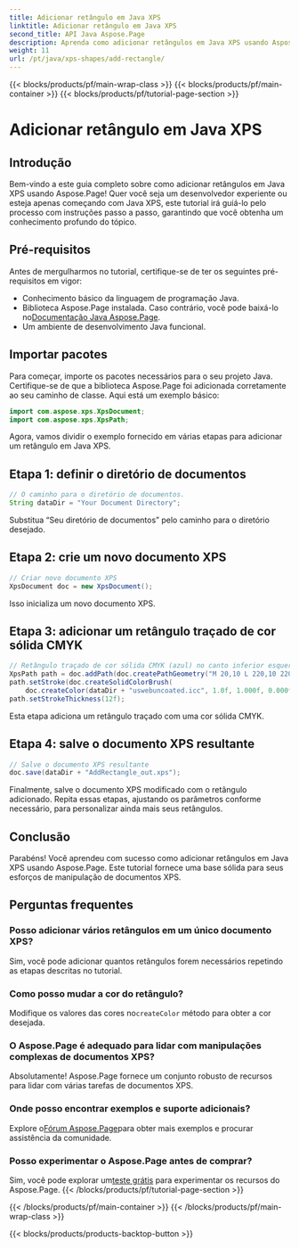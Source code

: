 ```yaml
---
title: Adicionar retângulo em Java XPS
linktitle: Adicionar retângulo em Java XPS
second_title: API Java Aspose.Page
description: Aprenda como adicionar retângulos em Java XPS usando Aspose.Page. Siga nosso guia passo a passo para uma manipulação perfeita de documentos. #JavaXPS #AsposePage
weight: 11
url: /pt/java/xps-shapes/add-rectangle/
---
```


{{< blocks/products/pf/main-wrap-class >}}
{{< blocks/products/pf/main-container >}}
{{< blocks/products/pf/tutorial-page-section >}}

# Adicionar retângulo em Java XPS

## Introdução
Bem-vindo a este guia completo sobre como adicionar retângulos em Java XPS usando Aspose.Page! Quer você seja um desenvolvedor experiente ou esteja apenas começando com Java XPS, este tutorial irá guiá-lo pelo processo com instruções passo a passo, garantindo que você obtenha um conhecimento profundo do tópico.
## Pré-requisitos
Antes de mergulharmos no tutorial, certifique-se de ter os seguintes pré-requisitos em vigor:
- Conhecimento básico da linguagem de programação Java.
-  Biblioteca Aspose.Page instalada. Caso contrário, você pode baixá-lo no[Documentação Java Aspose.Page](https://reference.aspose.com/page/java/).
- Um ambiente de desenvolvimento Java funcional.
## Importar pacotes
Para começar, importe os pacotes necessários para o seu projeto Java. Certifique-se de que a biblioteca Aspose.Page foi adicionada corretamente ao seu caminho de classe. Aqui está um exemplo básico:
```java
import com.aspose.xps.XpsDocument;
import com.aspose.xps.XpsPath;
```
Agora, vamos dividir o exemplo fornecido em várias etapas para adicionar um retângulo em Java XPS.
## Etapa 1: definir o diretório de documentos
```java
// O caminho para o diretório de documentos.
String dataDir = "Your Document Directory";
```
Substitua “Seu diretório de documentos” pelo caminho para o diretório desejado.
## Etapa 2: crie um novo documento XPS
```java
// Criar novo documento XPS
XpsDocument doc = new XpsDocument();
```
Isso inicializa um novo documento XPS.
## Etapa 3: adicionar um retângulo traçado de cor sólida CMYK
```java
// Retângulo traçado de cor sólida CMYK (azul) no canto inferior esquerdo
XpsPath path = doc.addPath(doc.createPathGeometry("M 20,10 L 220,10 220,100 20,100 Z"));
path.setStroke(doc.createSolidColorBrush(
    doc.createColor(dataDir + "uswebuncoated.icc", 1.0f, 1.000f, 0.000f, 0.000f, 0.000f)));
path.setStrokeThickness(12f);
```
Esta etapa adiciona um retângulo traçado com uma cor sólida CMYK.
## Etapa 4: salve o documento XPS resultante
```java
// Salve o documento XPS resultante
doc.save(dataDir + "AddRectangle_out.xps");
```
Finalmente, salve o documento XPS modificado com o retângulo adicionado.
Repita essas etapas, ajustando os parâmetros conforme necessário, para personalizar ainda mais seus retângulos.
## Conclusão
Parabéns! Você aprendeu com sucesso como adicionar retângulos em Java XPS usando Aspose.Page. Este tutorial fornece uma base sólida para seus esforços de manipulação de documentos XPS.
## Perguntas frequentes
### Posso adicionar vários retângulos em um único documento XPS?
Sim, você pode adicionar quantos retângulos forem necessários repetindo as etapas descritas no tutorial.
### Como posso mudar a cor do retângulo?
 Modifique os valores das cores no`createColor` método para obter a cor desejada.
### O Aspose.Page é adequado para lidar com manipulações complexas de documentos XPS?
Absolutamente! Aspose.Page fornece um conjunto robusto de recursos para lidar com várias tarefas de documentos XPS.
### Onde posso encontrar exemplos e suporte adicionais?
 Explore o[Fórum Aspose.Page](https://forum.aspose.com/c/page/39)para obter mais exemplos e procurar assistência da comunidade.
### Posso experimentar o Aspose.Page antes de comprar?
 Sim, você pode explorar um[teste grátis](https://releases.aspose.com/) para experimentar os recursos do Aspose.Page.
{{< /blocks/products/pf/tutorial-page-section >}}

{{< /blocks/products/pf/main-container >}}
{{< /blocks/products/pf/main-wrap-class >}}

{{< blocks/products/products-backtop-button >}}
